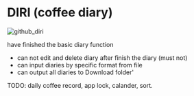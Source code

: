 # DIRI (coffee diary)
![github_diri](https://user-images.githubusercontent.com/47473616/169700647-8aee6721-ad44-4dd8-aa22-804158ff7818.svg)

have finished the basic diary function
- can not edit and delete diary after finish the diary (must not)
- can input diaries by specific format from file
- can output all diaries to Download folder'

TODO: daily coffee record, app lock, calander, sort.
